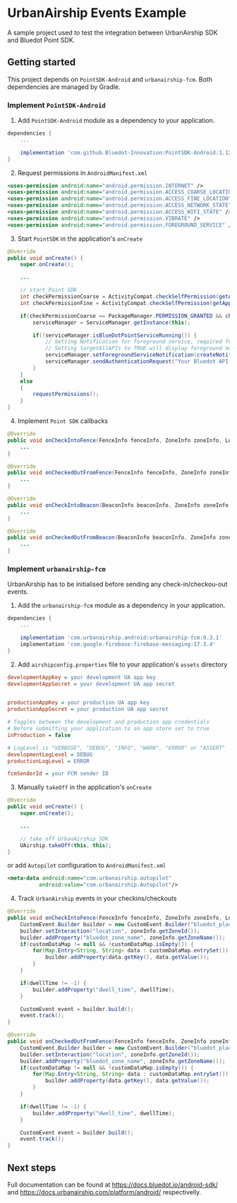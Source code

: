 # UrbanAirship Events Example

A sample project used to test the integration between UrbanAirship SDK and Bluedot Point SDK.

## Getting started

This project depends on `PointSDK-Android` and `urbanairship-fcm`. Both dependencies are managed by Gradle.

### Implement `PointSDK-Android`

1. Add `PointSDK-Android` module as a dependency to your application.

```gradle
dependencies {
    ...

    implementation 'com.github.Bluedot-Innovation:PointSDK-Android:1.12.2'
}
```

2. Request permissions in `AndroidManifest.xml`

```xml
<uses-permission android:name="android.permission.INTERNET" />
<uses-permission android:name="android.permission.ACCESS_COARSE_LOCATION" />
<uses-permission android:name="android.permission.ACCESS_FINE_LOCATION" />
<uses-permission android:name="android.permission.ACCESS_NETWORK_STATE" />
<uses-permission android:name="android.permission.ACCESS_WIFI_STATE" />
<uses-permission android:name="android.permission.VIBRATE" />
<uses-permission android:name="android.permission.FOREGROUND_SERVICE" />
```

3. Start `PointSDK` in the application's `onCreate`

```java
@Override
public void onCreate() {
    super.onCreate();

    ...

    // start Point SDK
    int checkPermissionCoarse = ActivityCompat.checkSelfPermission(getApplicationContext(), Manifest.permission.ACCESS_COARSE_LOCATION);
    int checkPermissionFine = ActivityCompat.checkSelfPermission(getApplicationContext(), Manifest.permission.ACCESS_FINE_LOCATION);

    if(checkPermissionCoarse == PackageManager.PERMISSION_GRANTED && checkPermissionFine == PackageManager.PERMISSION_GRANTED) {
        serviceManager = ServiceManager.getInstance(this);

        if(!serviceManager.isBlueDotPointServiceRunning()) {
            // Setting Notification for foreground service, required for Android Oreo and above.
            // Setting targetAllAPIs to TRUE will display foreground notification for Android versions lower than Oreo
            serviceManager.setForegroundServiceNotification(createNotification(), false);
            serviceManager.sendAuthenticationRequest("Your Bluedot API key", this, false);
        }
    }
    else
    {
        requestPermissions();
    }
}
```

4. Implement `Point SDK` callbacks

```java
@Override
public void onCheckIntoFence(FenceInfo fenceInfo, ZoneInfo zoneInfo, LocationInfolocationInfo, Map<String, String> customDataMap, boolean b) {
    ...
}

@Override
public void onCheckedOutFromFence(FenceInfo fenceInfo, ZoneInfo zoneInfo, int dwellTime,Map<String, String> customDataMap) {
    ...
}

@Override
public void onCheckIntoBeacon(BeaconInfo beaconInfo, ZoneInfo zoneInfo, LocationInfolocationInfo, Proximity proximity, Map<String, String> customDataMap, boolean b) {
    ...
}

@Override
public void onCheckedOutFromBeacon(BeaconInfo beaconInfo, ZoneInfo zoneInfo, int dwellTime,Map<String, String> customDataMap) {
    ...
}
```

### Implement `urbanairship-fcm`

UrbanAirship has to be initialised before sending any check-in/checkou-out events.

1. Add the `urbanairship-fcm` module as a dependency in your application.

```gradle
dependencies {
    ...

    implementation 'com.urbanairship.android:urbanairship-fcm:9.3.1'
    implementation 'com.google.firebase:firebase-messaging:17.3.4'
}
```

2. Add `airshipconfig.properties` file to your application's `assets` directory

```ini
developmentAppKey = your development UA app key 
developmentAppSecret = your development UA app secret


productionAppKey = your production UA app key
productionAppSecret = your production UA app secret

# Toggles between the development and production app credentials
# Before submitting your application to an app store set to true
inProduction = false

# LogLevel is "VERBOSE", "DEBUG", "INFO", "WARN", "ERROR" or "ASSERT"
developmentLogLevel = DEBUG
productionLogLevel = ERROR

fcmSenderId = your FCM sender ID
```

3. Manually `takeOff` in the application's `onCreate`

```java
@Override
public void onCreate() {
    super.onCreate();

    ...

    // take off UrbanAirship SDK
    UAirship.takeOff(this, this);
}
```

or add `Autopilot` configuration to `AndroidManifest.xml`

```xml
<meta-data android:name="com.urbanairship.autopilot"
          android:value="com.urbanairship.Autopilot"/>
```

4. Track `UrbanAirship` events in your checkins/checkouts

```java
@Override
public void onCheckIntoFence(FenceInfo fenceInfo, ZoneInfo zoneInfo, LocationInfo locationInfo, Map<String, String> customDataMap, boolean b) {
    CustomEvent.Builder builder = new CustomEvent.Builder("bluedot_place_entered");
    builder.setInteraction("location", zoneInfo.getZoneId());
    builder.addProperty("bluedot_zone_name", zoneInfo.getZoneName());
    if(customDataMap != null && !customDataMap.isEmpty()) {
        for(Map.Entry<String, String> data : customDataMap.entrySet()) {
            builder.addProperty(data.getKey(), data.getValue());
        }
    }

    if(dwellTime != -1) {
        builder.addProperty("dwell_time", dwellTime);
    }

    CustomEvent event = builder.build();
    event.track();
}

@Override
public void onCheckedOutFromFence(FenceInfo fenceInfo, ZoneInfo zoneInfo, int dwellTime, Map<String, String> customDataMap) { {
    CustomEvent.Builder builder = new CustomEvent.Builder("bluedot_place_exited");
    builder.setInteraction("location", zoneInfo.getZoneId());
    builder.addProperty("bluedot_zone_name", zoneInfo.getZoneName());
    if(customDataMap != null && !customDataMap.isEmpty()) {
        for(Map.Entry<String, String> data : customDataMap.entrySet()) {
            builder.addProperty(data.getKey(), data.getValue());
        }
    }

    if(dwellTime != -1) {
        builder.addProperty("dwell_time", dwellTime);
    }

    CustomEvent event = builder.build();
    event.track();
}
```

## Next steps
Full documentation can be found at https://docs.bluedot.io/android-sdk/ and https://docs.urbanairship.com/platform/android/ respectivelly.